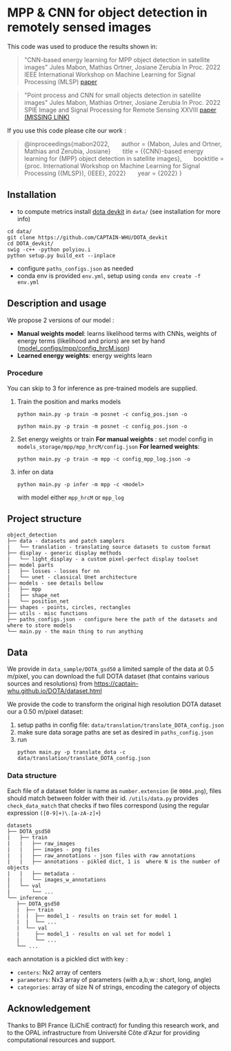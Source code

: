 # MPP & CNN for object detection in remotely sensed images

This code was used to produce the results shown in:
> "CNN-based energy learning for MPP object detection in satellite images"
Jules Mabon, Mathias Ortner, Josiane Zerubia
In Proc. 2022 IEEE International Workshop on Machine Learning for Signal Processing (MLSP)
[paper](https://hal.inria.fr/view/index/docid/3715331)

> "Point process and CNN for small objects detection in satellite images"
Jules Mabon, Mathias Ortner, Josiane Zerubia
In Proc. 2022 SPIE Image and Signal Processing for Remote Sensing XXVIII
[paper (MISSING LINK)]()

If you use this code please cite our work :
> @inproceedings{mabon2022,
&nbsp;&nbsp;&nbsp;&nbsp;&nbsp;&nbsp;author = {Mabon, Jules and Ortner, Mathias and Zerubia, Josiane}
&nbsp;&nbsp;&nbsp;&nbsp;&nbsp;&nbsp;title = {{CNN}-based energy learning for {MPP} object detection in satellite images},
&nbsp;&nbsp;&nbsp;&nbsp;&nbsp;&nbsp;booktitle = {proc. International Workshop on Machine Learning for Signal Processing ({MLSP}), {IEEE}, 2022}
&nbsp;&nbsp;&nbsp;&nbsp;&nbsp;&nbsp;year = {2022}
}

## Installation
- to compute metrics install [dota devkit](https://github.com/CAPTAIN-WHU/DOTA_devkit) in `data/` (see installation for more info)
```
cd data/
git clone https://github.com/CAPTAIN-WHU/DOTA_devkit
cd DOTA_devkit/
swig -c++ -python polyiou.i
python setup.py build_ext --inplace
```
- configure `paths_configs.json` as needed
- conda env is provided `env.yml`, setup using `conda env create -f env.yml`

## Description and usage 
We propose 2 versions of our model :
- **Manual weights model**: learns likelihood terms with CNNs, weights of energy terms (likelihood and priors) are set by hand ([model_configs/mpp/config_hrcM.json](/model_configs/mpp/config_hrcM.json))
- **Learned energy weights**: energy weights learn 


### Procedure
You can skip to 3 for inference as pre-trained models are supplied.

1. Train the position and marks models
    ```
    python main.py -p train -m posnet -c config_pos.json -o
    ```
    ```
    python main.py -p train -m posnet -c config_pos.json -o
    ```
2. Set energy weights or train
    **For manual weights** :
    set model config in `models_storage/mpp/mpp_hrcM/config.json`
    **For learned weights**:
    ```
    python main.py -p train -m mpp -c config_mpp_log.json -o
    ```
3. infer on data
    ```
    python main.py -p infer -m mpp -c <model>
    ```
    with model either `mpp_hrcM` or `mpp_log`


## Project structure

```
object_detection
├── data - datasets and patch samplers
|   └── translation - translating source datasets to custom format
├── display - generic display methods
|   └── light_display - a custom pixel-perfect display toolset
├── model parts
|   ├── losses - losses for nn
|   └── unet - classical Unet architecture
├── models - see details bellow
|   ├── mpp
|   ├── shape_net
|   └── position_net
├── shapes - points, circles, rectangles
├── utils - misc functions
├── paths_configs.json - configure here the path of the datasets and where to store models
└── main.py - the main thing to run anything
```


## Data
We provide in `data_sample/DOTA_gsd50` a limited sample of the data at 0.5 m/pixel, you can download the full DOTA dataset (that contains various sources and resolutions) from https://captain-whu.github.io/DOTA/dataset.html 

We provide the code to transform the original high resolution DOTA dataset our a 0.50 m/pixel dataset:
1. setup paths in config file: `data/translation/translate_DOTA_config.json`
2. make sure data sorage paths are set as desired in `paths_config.json`
3. run 
    ```
    python main.py -p translate_dota -c data/translation/translate_DOTA_config.json
    ```


### Data structure

Each file of a dataset folder is name as `number.extension` (ie `0004.png`), files should match between folder with
their id. `/utils/data.py` provides `check_data_match` that checks if two files correspond (using the regular
expression `([0-9]+)\.[a-zA-z]+`)

```
datasets
├── DOTA_gsd50
|   ├── train
|   |   ├── raw_images
|   |   ├── images - png files
|   |   ├── raw_annotations - json files with raw annotations
|   |   ├── annotations - pikled dict, 1 is  where N is the number of objects
|   |   ├── metadata - 
|   |   └── images_w_annotations
│   └── val
|       └── ...
└── inference
   ├── DOTA_gsd50
   |  ├── train
   |  |  ├── model_1 - results on train set for model 1
   |  |  └── ...
   |  └── val
   |     ├── model_1 - results on val set for model 1
   |     └── ...
   └── ...
```

each annotation is a pickled dict with key :

- `centers`: Nx2 array of centers
- `parameters`: Nx3 array of parameters (with a,b,w : short, long, angle)
- `categories`: array of size N of strings, encoding the category of objects


## Acknowledgement

Thanks to BPI France (LiChiE contract) for funding this research work, and to the OPAL infrastructure from Université Côte d'Azur for providing computational resources and support.

